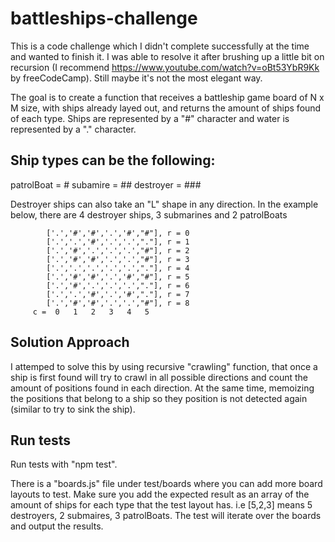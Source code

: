 # battleships-challenge
This is a code challenge which I didn't complete successfully at the time and wanted to finish it. I was able to resolve it after brushing up a little bit on recursion (I recommend https://www.youtube.com/watch?v=oBt53YbR9Kk by freeCodeCamp). Still maybe it's not the most elegant way.

The goal is to create a function that receives a battleship game board of N x M size, with ships already layed out, and returns the amount of ships found of each type. Ships are represented by a "#" character and water is represented by a "." character.

## Ship types can be the following:

patrolBoat = #
subamire = ##
destroyer = ###

Destroyer ships can also take an "L" shape in any direction. In the example below, there are 4 destroyer ships, 3 submarines and 2 patrolBoats

            ['.','#','#','.','#',"#"], r = 0
            ['.','.','#','.','.',"."], r = 1
            ['.','#','.','.','.',"#"], r = 2
            ['.','#','#','.','.',"#"], r = 3
            ['.','.','.','.','.',"."], r = 4
            ['.','#','#','.','#',"#"], r = 5
            ['.','#','.','.','.',"."], r = 6
            ['.','.','#','.','#',"."], r = 7
            ['.','#','#','.','.',"#"], r = 8
         c =  0   1   2   3   4   5

## Solution Approach

I attemped to solve this by using recursive "crawling" function, that once a ship is first found will try to crawl in all possible directions and count the amount of positions found in each direction. At the same time, memoizing the positions that belong to a ship so they position is not detected again (similar to try to sink the ship).

## Run tests

Run tests with "npm test".

There is a "boards.js" file under test/boards where you can add more board layouts to test. Make sure you add the expected result as an array of the amount of ships for each type that the test layout has. i.e [5,2,3] means 5 destroyers, 2 submaires, 3 patrolBoats. The test will iterate over the boards and output the results.
